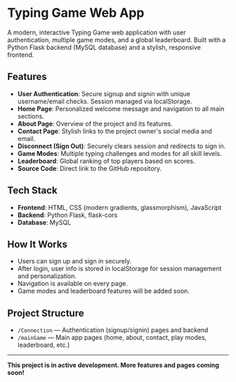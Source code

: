 # Typing Game Web App

A modern, interactive Typing Game web application with user authentication, multiple game modes, and a global leaderboard. Built with a Python Flask backend (MySQL database) and a stylish, responsive frontend.

## Features

- **User Authentication**: Secure signup and signin with unique username/email checks. Session managed via localStorage.
- **Home Page**: Personalized welcome message and navigation to all main sections.
- **About Page**: Overview of the project and its features.
- **Contact Page**: Stylish links to the project owner's social media and email.
- **Disconnect (Sign Out)**: Securely clears session and redirects to sign in.
- **Game Modes**: Multiple typing challenges and modes for all skill levels.
- **Leaderboard**: Global ranking of top players based on scores.
- **Source Code**: Direct link to the GitHub repository.

## Tech Stack
- **Frontend**: HTML, CSS (modern gradients, glassmorphism), JavaScript
- **Backend**: Python Flask, flask-cors
- **Database**: MySQL

## How It Works
- Users can sign up and sign in securely.
- After login, user info is stored in localStorage for session management and personalization.
- Navigation is available on every page.
- Game modes and leaderboard features will be added soon.

## Project Structure
- `/Connection` — Authentication (signup/signin) pages and backend
- `/mainGame` — Main app pages (home, about, contact, play modes, leaderboard, etc.)

---

**This project is in active development. More features and pages coming soon!**
